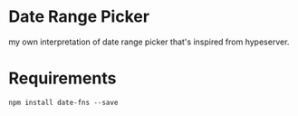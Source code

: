 # Date Range Picker

my own interpretation of date range picker that's inspired from hypeserver.

# Requirements

```
npm install date-fns --save

```
